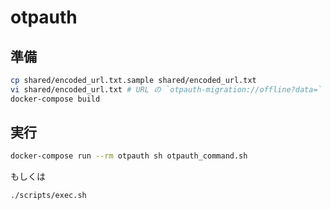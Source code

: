 # otpauth

## 準備

```bash
cp shared/encoded_url.txt.sample shared/encoded_url.txt
vi shared/encoded_url.txt # URL の `otpauth-migration://offline?data=` 以降を入力 (末尾の改行コードはあってもなくても良い)
docker-compose build
```

## 実行

```bash
docker-compose run --rm otpauth sh otpauth_command.sh
```

もしくは
```bash
./scripts/exec.sh
```
